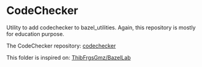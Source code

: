 # CodeChecker

Utility to add codechecker to bazel_utilities. Again, this repository is mostly for education purpose.

The CodeChecker repository: [codechecker](https://github.com/Ericsson/codechecker)

This folder is inspired on: [ThibFrgsGmz/BazelLab](https://github.com/ThibFrgsGmz/BazelLab/blob/main/tools/lint/README.md)
